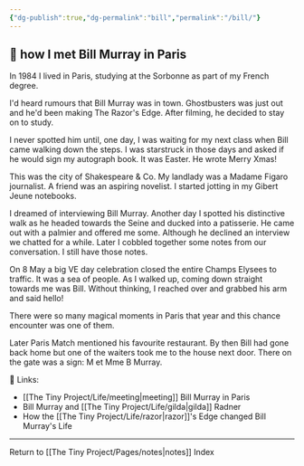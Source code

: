 ```yaml
---
{"dg-publish":true,"dg-permalink":"bill","permalink":"/bill/"}
---
```



## 🌿 how I met Bill Murray in Paris

In 1984 I lived in Paris, studying at the Sorbonne as part of my French degree.

I'd heard rumours that Bill Murray was in town. Ghostbusters was just out and he'd been making The Razor's Edge. After filming, he decided to stay on to study.

I never spotted him until, one day, I was waiting for my next class when Bill came walking down the steps. I was starstruck in those days and asked if he would sign my autograph book. It was Easter. He wrote Merry Xmas!

This was the city of Shakespeare & Co. My landlady was a Madame Figaro journalist. A friend was an aspiring novelist. I started jotting in my Gibert Jeune notebooks.

I dreamed of interviewing Bill Murray. Another day I spotted his distinctive walk as he headed towards the Seine and ducked into a patisserie. He came out with a palmier and offered me some. Although he declined an interview we chatted for a while. Later I cobbled together some notes from our conversation. I still have those notes.

On 8 May a big VE day celebration closed the entire Champs Elysees to traffic. It was a sea of people. As I walked up, coming down straight towards me was Bill. Without thinking, I reached over and grabbed his arm and said hello!

There were so many magical moments in Paris that year and this chance encounter was one of them.

Later Paris Match mentioned his favourite restaurant. By then Bill had gone back home but one of the waiters took me to the house next door. There on the gate was a sign: M et Mme B Murray.

🔗 Links: 

- [[The Tiny Project/Life/meeting\|meeting]] Bill Murray in Paris
- Bill Murray and [[The Tiny Project/Life/gilda\|gilda]] Radner
- How the [[The Tiny Project/Life/razor\|razor]]'s Edge changed Bill Murray's Life

---

Return to [[The Tiny Project/Pages/notes\|notes]] Index